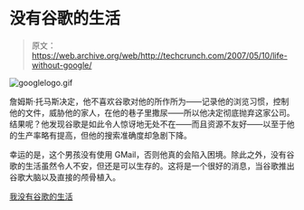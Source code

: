 # 没有谷歌的生活

> 原文：<https://web.archive.org/web/http://techcrunch.com/2007/05/10/life-without-google/>

![googlelogo.gif](img/15abacd96092f75f3ede84e5c36fd66c.png)

詹姆斯·托马斯决定，他不喜欢谷歌对他的所作所为——记录他的浏览习惯，控制他的文件，威胁他的家人，在他的巷子里撒尿——所以他决定彻底抛弃这家公司。结果呢？他发现谷歌是如此令人惊讶地无处不在——而且资源不友好——以至于他的生产率略有提高，但他的搜索准确度却急剧下降。

幸运的是，这个男孩没有使用 GMail，否则他真的会陷入困境。除此之外，没有谷歌的生活虽然令人不安，但还是可以生存的。这将是一个很好的消息，当谷歌推出谷歌大脑以及直接的颅骨植入。

[我没有谷歌的生活](https://web.archive.org/web/20131023043759/http://www.centernetworks.com/my-life-without-google)